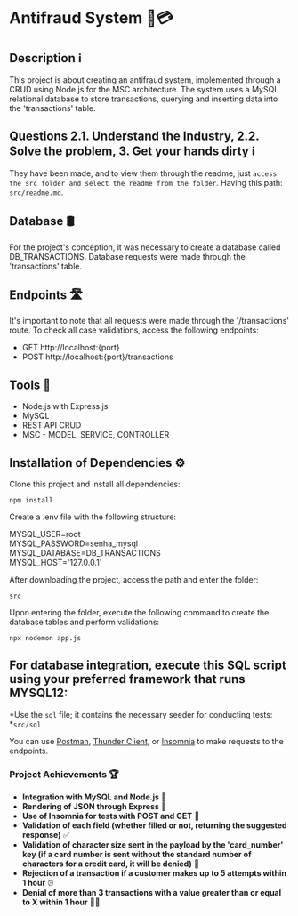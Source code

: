 Antifraud System 🚫💳
=====================

Description ℹ️
--------------

This project is about creating an antifraud system, implemented through a CRUD using Node.js for the MSC architecture. The system uses a MySQL relational database to store transactions, querying and inserting data into the 'transactions' table.

Questions 2.1. Understand the Industry, 2.2. Solve the problem, 3. Get your hands dirty ℹ️
------------------------------------------------------------------------------------------

They have been made, and to view them through the readme, just `access the src folder and select the readme from the folder`.
Having this path:  
`src/readme.md`.

Database 🛢️
------------

For the project's conception, it was necessary to create a database called DB\_TRANSACTIONS. Database requests were made through the 'transactions' table.

Endpoints 🛣️
-------------

It's important to note that all requests were made through the '/transactions' route. To check all case validations, access the following endpoints:

*   GET http://localhost:{port}
*   POST http://localhost:{port}/transactions

Tools 🧰
--------

*   Node.js with Express.js
*   MySQL
*   REST API CRUD
*   MSC - MODEL, SERVICE, CONTROLLER

Installation of Dependencies ⚙️
-------------------------------

Clone this project and install all dependencies:

`npm install`

Create a .env file with the following structure:

MYSQL\_USER=root  
MYSQL\_PASSWORD=senha\_mysql    
MYSQL\_DATABASE=DB_TRANSACTIONS  
MYSQL\_HOST='127.0.0.1'  
    

After downloading the project, access the path and enter the folder:

`src`

Upon entering the folder, execute the following command to create the database tables and perform validations:

`npx nodemon app.js`

For database integration, execute this SQL script using your preferred framework that runs MYSQL12:
---------------------------------------------------------------------------------------------------
*Use the `sql` file; it contains the necessary seeder for conducting tests:
*`src/sql`
    

You can use [Postman](https://www.postman.com/), [Thunder Client](https://www.thunderclient.com/), or [Insomnia](https://insomnia.rest/) to make requests to the endpoints.

### Project Achievements 🏆

*   **Integration with MySQL and Node.js** 🚀
*   **Rendering of JSON through Express** 🎨
*   **Use of Insomnia for tests with POST and GET** 🧪
*   **Validation of each field (whether filled or not, returning the suggested response)** ✅
*   **Validation of character size sent in the payload by the 'card\_number' key (if a card number is sent without the standard number of characters for a credit card, it will be denied)** 📏
*   **Rejection of a transaction if a customer makes up to 5 attempts within 1 hour** ⏰
*   **Denial of more than 3 transactions with a value greater than or equal to X within 1 hour** 🚫💸

